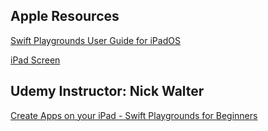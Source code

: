 ## Apple Resources

[Swift Playgrounds User Guide for iPadOS](https://support.apple.com/en-am/guide/playgrounds-ipad/welcome/ipados)

[iPad Screen](https://github.com/AnchorageBot/SwiftProjects/blob/main/Udemy_Class_Playgrounds/5CB8E729-003F-4EF6-A78C-4B9647FE77BF.jpeg)

## Udemy Instructor: Nick Walter

[Create Apps on your iPad - Swift Playgrounds for Beginners](https://www.udemy.com/course/swift-playgrounds-for-beginners-create-apps-on-your-ipad/)
